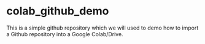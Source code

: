 # colab_github_demo
This is a simple github repository which we will used to demo how to import a Github repository into a Google Colab/Drive.

